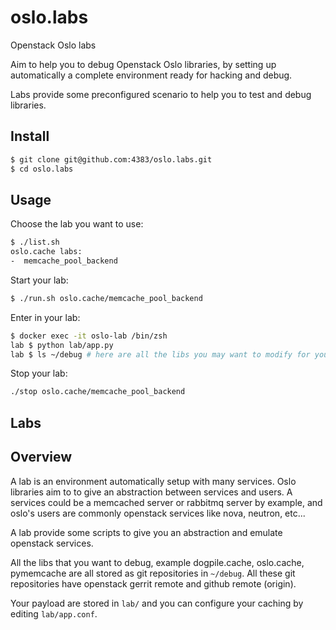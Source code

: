 # oslo.labs

Openstack Oslo labs

Aim to help you to debug Openstack Oslo libraries, by setting up
automatically a complete environment ready for hacking and debug.

Labs provide some preconfigured scenario to help you to test and debug
libraries.

## Install

```sh
$ git clone git@github.com:4383/oslo.labs.git
$ cd oslo.labs
```
## Usage

Choose the lab you want to use:

```sh
$ ./list.sh
oslo.cache labs:
-  memcache_pool_backend
```

Start your lab:

```sh
$ ./run.sh oslo.cache/memcache_pool_backend
```

Enter in your lab:
```sh
$ docker exec -it oslo-lab /bin/zsh
lab $ python lab/app.py
lab $ ls ~/debug # here are all the libs you may want to modify for your tests
```

Stop your lab:
```sh
./stop oslo.cache/memcache_pool_backend
```

## Labs

## Overview

A lab is an environment automatically setup with many services.
Oslo libraries aim to to give an abstraction between services and users.
A services could be a memcached server or rabbitmq server by example, and
oslo's users are commonly openstack services like nova, neutron, etc...

A lab provide some scripts to give you an abstraction and emulate openstack
services.

All the libs that you want to debug, example dogpile.cache, oslo.cache,
pymemcache are all stored as git repositories in `~/debug`. All these git
repositories have openstack gerrit remote and github remote (origin).

Your payload are stored in `lab/` and you can configure your caching by
editing `lab/app.conf`.
